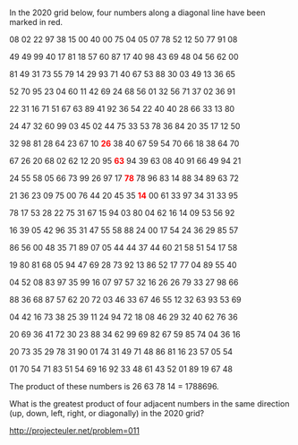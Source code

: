 ###

In the 2020 grid below, four numbers along a diagonal line have been marked in
red.

<p style="font-family:courier new;text-align:center;font-size:10pt;">

08 02 22 97 38 15 00 40 00 75 04 05 07 78 52 12 50 77 91 08<br />

49 49 99 40 17 81 18 57 60 87 17 40 98 43 69 48 04 56 62 00<br />

81 49 31 73 55 79 14 29 93 71 40 67 53 88 30 03 49 13 36 65<br />

52 70 95 23 04 60 11 42 69 24 68 56 01 32 56 71 37 02 36 91<br />

22 31 16 71 51 67 63 89 41 92 36 54 22 40 40 28 66 33 13 80<br />

24 47 32 60 99 03 45 02 44 75 33 53 78 36 84 20 35 17 12 50<br />

32 98 81 28 64 23 67 10 <span style="color:#ff0000;"><b>26</b></span> 38 40 67
59 54 70 66 18 38 64 70<br />

67 26 20 68 02 62 12 20 95 <span style="color:#ff0000;"><b>63</b></span> 94 39
63 08 40 91 66 49 94 21<br />

24 55 58 05 66 73 99 26 97 17 <span style="color:#ff0000;"><b>78</b></span> 78
96 83 14 88 34 89 63 72<br />

21 36 23 09 75 00 76 44 20 45 35 <span style="color:#ff0000;"><b>14</b></span>
00 61 33 97 34 31 33 95<br />

78 17 53 28 22 75 31 67 15 94 03 80 04 62 16 14 09 53 56 92<br />

16 39 05 42 96 35 31 47 55 58 88 24 00 17 54 24 36 29 85 57<br />

86 56 00 48 35 71 89 07 05 44 44 37 44 60 21 58 51 54 17 58<br />

19 80 81 68 05 94 47 69 28 73 92 13 86 52 17 77 04 89 55 40<br />

04 52 08 83 97 35 99 16 07 97 57 32 16 26 26 79 33 27 98 66<br />

88 36 68 87 57 62 20 72 03 46 33 67 46 55 12 32 63 93 53 69<br />

04 42 16 73 38 25 39 11 24 94 72 18 08 46 29 32 40 62 76 36<br />

20 69 36 41 72 30 23 88 34 62 99 69 82 67 59 85 74 04 36 16<br />

20 73 35 29 78 31 90 01 74 31 49 71 48 86 81 16 23 57 05 54<br />

01 70 54 71 83 51 54 69 16 92 33 48 61 43 52 01 89 19 67 48<br />

</p>

The product of these numbers is 26  63  78  14 = 1788696.

What is the greatest product of four adjacent numbers in the same direction
(up, down, left, right, or diagonally) in the 2020 grid?

http://projecteuler.net/problem=011
